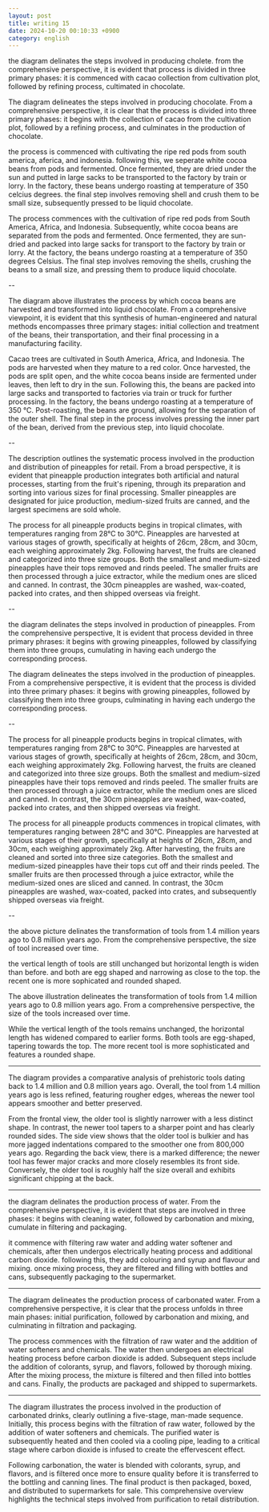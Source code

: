 ```yaml
---
layout: post
title: writing 15
date: 2024-10-20 00:10:33 +0900
category: english
---
```


the diagram delinates the steps involved in producing cholete. from the comprehensive perspective, it is evident that process is divided in three primary phases: it is commenced with cacao collection from cultivation plot, followed by refining process, cultimated in chocolate.

The diagram delineates the steps involved in producing chocolate. From a comprehensive perspective, it is clear that the process is divided into three primary phases: it begins with the collection of cacao from the cultivation plot, followed by a refining process, and culminates in the production of chocolate.

the process is commenced with cultivating the ripe red pods from south america, aferica, and indonesia. following this, we seperate white cocoa beans from pods and fermented. Once fermented, they are dried under the sun and putted in large sacks to be transported to the factory by train or lorry. In the factory, these beans undergo roasting at temperature of 350 celcius degrees. the final step involves removing shell and crush them to be small size, subsequently pressed to be liquid chocolate.

The process commences with the cultivation of ripe red pods from South America, Africa, and Indonesia. Subsequently, white cocoa beans are separated from the pods and fermented. Once fermented, they are sun-dried and packed into large sacks for transport to the factory by train or lorry. At the factory, the beans undergo roasting at a temperature of 350 degrees Celsius. The final step involves removing the shells, crushing the beans to a small size, and pressing them to produce liquid chocolate.

--

The diagram above illustrates the process by which cocoa beans are harvested and transformed into liquid chocolate. From a comprehensive viewpoint, it is evident that this synthesis of human-engineered and natural methods encompasses three primary stages: initial collection and treatment of the beans, their transportation, and their final processing in a manufacturing facility.

Cacao trees are cultivated in South America, Africa, and Indonesia. The pods are harvested when they mature to a red color. Once harvested, the pods are split open, and the white cocoa beans inside are fermented under leaves, then left to dry in the sun. Following this, the beans are packed into large sacks and transported to factories via train or truck for further processing. In the factory, the beans undergo roasting at a temperature of 350 °C. Post-roasting, the beans are ground, allowing for the separation of the outer shell. The final step in the process involves pressing the inner part of the bean, derived from the previous step, into liquid chocolate.

--

The description outlines the systematic process involved in the production and distribution of pineapples for retail. From a broad perspective, it is evident that pineapple production integrates both artificial and natural processes, starting from the fruit's ripening, through its preparation and sorting into various sizes for final processing. Smaller pineapples are designated for juice production, medium-sized fruits are canned, and the largest specimens are sold whole.

The process for all pineapple products begins in tropical climates, with temperatures ranging from 28°C to 30°C. Pineapples are harvested at various stages of growth, specifically at heights of 26cm, 28cm, and 30cm, each weighing approximately 2kg. Following harvest, the fruits are cleaned and categorized into three size groups. Both the smallest and medium-sized pineapples have their tops removed and rinds peeled. The smaller fruits are then processed through a juice extractor, while the medium ones are sliced and canned. In contrast, the 30cm pineapples are washed, wax-coated, packed into crates, and then shipped overseas via freight.

--

the diagram delinates the steps involved in production of pineapples.
From the comprehensive perspective, It is evident that process devided in three primary phrases: it begins with growing pineapples, followed by classifying them into three groups, cumulating in having each undergo the corresponding process. 


The diagram delineates the steps involved in the production of pineapples. From a comprehensive perspective, it is evident that the process is divided into three primary phases: it begins with growing pineapples, followed by classifying them into three groups, culminating in having each undergo the corresponding process.



--



The process for all pineapple products begins in tropical climates, with temperatures ranging from 28°C to 30°C. Pineapples are harvested at various stages of growth, specifically at heights of 26cm, 28cm, and 30cm, each weighing approximately 2kg. Following harvest, the fruits are cleaned and categorized into three size groups. Both the smallest and medium-sized pineapples have their tops removed and rinds peeled. The smaller fruits are then processed through a juice extractor, while the medium ones are sliced and canned. In contrast, the 30cm pineapples are washed, wax-coated, packed into crates, and then shipped overseas via freight.


The process for all pineapple products commences in tropical climates, with temperatures ranging between 28°C and 30°C. Pineapples are harvested at various stages of their growth, specifically at heights of 26cm, 28cm, and 30cm, each weighing approximately 2kg. After harvesting, the fruits are cleaned and sorted into three size categories. Both the smallest and medium-sized pineapples have their tops cut off and their rinds peeled. The smaller fruits are then processed through a juice extractor, while the medium-sized ones are sliced and canned. In contrast, the 30cm pineapples are washed, wax-coated, packed into crates, and subsequently shipped overseas via freight.

--

the above picture delinates the transformation of tools from 1.4 million years ago to 0.8 million years ago. From the comprehensive perspective, the size of tool increased over time.

the vertical length of tools are still unchanged but horizontal length is widen than before. and both are egg shaped and narrowing as close to the top. the recent one is more sophicated and rounded shaped.

The above illustration delineates the transformation of tools from 1.4 million years ago to 0.8 million years ago. From a comprehensive perspective, the size of the tools increased over time.

While the vertical length of the tools remains unchanged, the horizontal length has widened compared to earlier forms. Both tools are egg-shaped, tapering towards the top. The more recent tool is more sophisticated and features a rounded shape.

---

The diagram provides a comparative analysis of prehistoric tools dating back to 1.4 million and 0.8 million years ago. Overall, the tool from 1.4 million years ago is less refined, featuring rougher edges, whereas the newer tool appears smoother and better preserved.

From the frontal view, the older tool is slightly narrower with a less distinct shape. In contrast, the newer tool tapers to a sharper point and has clearly rounded sides. The side view shows that the older tool is bulkier and has more jagged indentations compared to the smoother one from 800,000 years ago. Regarding the back view, there is a marked difference; the newer tool has fewer major cracks and more closely resembles its front side. Conversely, the older tool is roughly half the size overall and exhibits significant chipping at the back.

---

the diagram delinates the production process of water. From the comprehensive perspective, it is evident that steps are involved in three phases: it begins with cleaning water, followed by carbonation and mixing, cumulate in filtering and packaging.

it commence with filtering raw water and adding water softener and chemicals, after then undergos electrically heating process and additional carbon dioxide. following this, they add colouring and syrup and flavour and mixing. once mixing process, they are filtered and filling with bottles and cans, subsequently packaging to the supermarket.

---

The diagram delineates the production process of carbonated water. From a comprehensive perspective, it is clear that the process unfolds in three main phases: initial purification, followed by carbonation and mixing, and culminating in filtration and packaging.

The process commences with the filtration of raw water and the addition of water softeners and chemicals. The water then undergoes an electrical heating process before carbon dioxide is added. Subsequent steps include the addition of colorants, syrup, and flavors, followed by thorough mixing. After the mixing process, the mixture is filtered and then filled into bottles and cans. Finally, the products are packaged and shipped to supermarkets.

---

The diagram illustrates the process involved in the production of carbonated drinks, clearly outlining a five-stage, man-made sequence. Initially, this process begins with the filtration of raw water, followed by the addition of water softeners and chemicals. The purified water is subsequently heated and then cooled via a cooling pipe, leading to a critical stage where carbon dioxide is infused to create the effervescent effect.

Following carbonation, the water is blended with colorants, syrup, and flavors, and is filtered once more to ensure quality before it is transferred to the bottling and canning lines. The final product is then packaged, boxed, and distributed to supermarkets for sale. This comprehensive overview highlights the technical steps involved from purification to retail distribution.